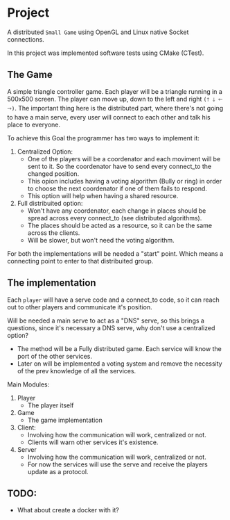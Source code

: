 # Project

A distributed `Small Game` using OpenGL and Linux native Socket connections.

In this project was implemented software tests using CMake (CTest).

## The Game

A simple triangle controller game. Each player will be a triangle running in a 500x500 screen. The player can move up,
down to the left and right `(🡑 🡓 🡐 🡒)`. The important thing here is the distributed part, where there's not going to
have a main serve, every user will connect to each other and talk his place to everyone.

To achieve this Goal the programmer has two ways to implement it:

1. Centralized Option:
    - One of the players will be a coordenator and each moviment will be sent to it. So the coordenator have to send
      every connect_to the changed position.
    - This opion includes having a voting algorithm (Bully or ring) in order to choose the next coordenator if one of
      them fails to respond.
    - This option will help when having a shared resource.
1. Full distribuited option:
    - Won't have any coordenator, each change in places should be spread across every connect_to (see distributed
      algorithms).
    - The places should be acted as a resource, so it can be the same across the clients.
    - Will be slower, but won't need the voting algorithm.

For both the implementations will be needed a "start" point. Which means a connecting point to enter to that
distribuited group.

## The implementation

Each `player` will have a serve code and a connect_to code, so it can reach out to other players and communicate it's
position.

Will be needed a main serve to act as a "DNS" serve, so this brings a questions, since it's necessary a DNS serve,
why don't use a centralized option?

- The method will be a Fully distributed game. Each service will know the port of the other services.
- Later on will be implemented a voting system and remove the necessity of the prev knowledge
of all the services.

Main Modules:

1. Player
    - The player itself
2. Game
    - The game implementation
3. Client:
    - Involving how the communication will work, centralized or not.
    - Clients will warn other services it's existence.
4. Server
    - Involving how the communication will work, centralized or not.
    - For now the services will use the serve and receive the players update as
a protocol.
   

## TODO:

- What about create a docker with it?
